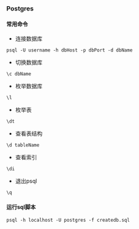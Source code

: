 ### Postgres

#### 常用命令
* 连接数据库
```
psql -U username -h dbHost -p dbPort -d dbName
```
* 切换数据库
```
\c dbName
```
* 枚举数据库
```
\l
```
* 枚举表
```
\dt
```
* 查看表结构
```
\d tableName
```
* 查看索引
```
\di
```
* 退出psql
```
\q
```

#### 运行sql脚本
```
psql -h localhost -U postgres -f createdb.sql
```
